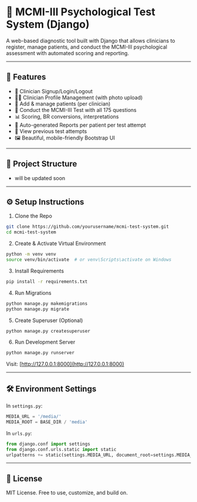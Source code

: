 # 🧠 MCMI-III Psychological Test System (Django)

A web-based diagnostic tool built with Django that allows clinicians to register, manage patients, and conduct the MCMI-III psychological assessment with automated scoring and reporting.

---

## 🚀 Features

- 🔐 Clinician Signup/Login/Logout
- 🧑‍⚕️ Clinician Profile Management (with photo upload)
- 👥 Add & manage patients (per clinician)
- 🧪 Conduct the MCMI-III Test with all 175 questions
- 📊 Scoring, BR conversions, interpretations
- 🧾 Auto-generated Reports per patient per test attempt
- 📂 View previous test attempts
- 🖼 Beautiful, mobile-friendly Bootstrap UI

---

## 📁 Project Structure


- will be updated soon



---

## ⚙️ Setup Instructions

1. Clone the Repo
```bash
git clone https://github.com/yourusername/mcmi-test-system.git
cd mcmi-test-system
```

2. Create & Activate Virtual Environment
```bash
python -m venv venv
source venv/bin/activate  # or venv\Scripts\activate on Windows
```

3. Install Requirements
```bash
pip install -r requirements.txt
```

4. Run Migrations
```bash
python manage.py makemigrations
python manage.py migrate
```

5. Create Superuser (Optional)
```bash
python manage.py createsuperuser
```

6. Run Development Server
```bash
python manage.py runserver
```

Visit: [http://127.0.0.1:8000](http://127.0.0.1:8000)

---

## 🛠 Environment Settings
In `settings.py`:
```python
MEDIA_URL = '/media/'
MEDIA_ROOT = BASE_DIR / 'media'
```

In `urls.py`:
```python
from django.conf import settings
from django.conf.urls.static import static
urlpatterns += static(settings.MEDIA_URL, document_root=settings.MEDIA_ROOT)
```

---

## 📄 License
MIT License. Free to use, customize, and build on.


